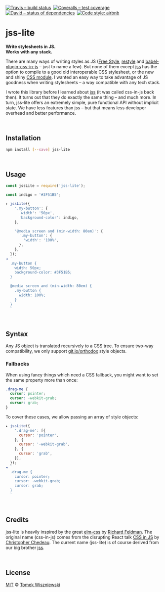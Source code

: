 [![Travis – build status
](https://img.shields.io/travis/tomekwi/jss-lite/master.svg?style=flat-square
)](https://travis-ci.org/tomekwi/jss-lite
) [![Coveralls – test coverage
](https://img.shields.io/coveralls/tomekwi/jss-lite.svg?style=flat-square
)](https://coveralls.io/r/tomekwi/jss-lite
) [![David – status of dependencies
](https://img.shields.io/david/tomekwi/jss-lite.svg?style=flat-square
)](https://david-dm.org/tomekwi/jss-lite
) [![Code style: airbnb
](https://img.shields.io/badge/code%20style-airbnb-777777.svg?style=flat-square
)](https://github.com/airbnb/javascript
)




# jss-lite

**Write stylesheets in JS.  
Works with any stack.**

There are many ways of writing styles as JS ([Free Style](https://github.com/blakeembrey/free-style), [restyle](https://github.com/WebReflection/restyle) and [babel-plugin-css-in-js](https://github.com/martinandert/babel-plugin-css-in-js) – just to name a few). But none of them except [jss](https://github.com/jsstyles/jss) has the option to compile to a good old interoperable CSS stylesheet, or the new and shiny [CSS module](https://github.com/css-modules/css-modules). I wanted an easy way to take advantage of JS goodness when writing stylesheets – a way compatible with any tech stack.

I wrote this library before I learned about [jss](https://github.com/jsstyles/jss) (it was called css-in-js back then). It turns out that they do exactly the same thing – and much more. In turn, jss-lite offers an extremely simple, pure functional API without implicit state. We have less features than jss – but that means less developer overhead and better performance.




<a                                                 id="/installation"></a>&nbsp;

## Installation

```sh
npm install [--save] jss-lite
```




<a                                                        id="/usage"></a>&nbsp;

## Usage

```js
const jssLite = require('jss-lite');

const indigo = '#3F51B5';

▸ jssLite({
    '.my-button': {
      'width': '50px',
      'background-color': indigo,
    },

    '@media screen and (min-width: 80em)': {
      '.my-button': {
        'width': '100%',
      },
    },
  });
◂ `
  .my-button {
    width: 50px;
    background-color: #3F51B5;
  }

  @media screen and (min-width: 80em) {
    .my-button {
      width: 100%;
    }
  }
  `
```




<a                                                       id="/syntax"></a>&nbsp;

## Syntax

Any JS object is translated recursively to a CSS tree. To ensure two-way compatibility, we only support [git.io/orthodox](https://git.io/orthodox) style objects.

<a                                                   id="/syntax/fallbacks"></a>

### Fallbacks

When using fancy things which need a CSS fallback, you might want to set the same property more than once:

```css
.drag-me {
  cursor: pointer;
  cursor: -webkit-grab;
  cursor: grab;
}
```

To cover these cases, we allow passing an array of style objects:

```js
▸ jssLite({
    '.drag-me': [{
      cursor: 'pointer',
    }, {
      cursor: '-webkit-grab',
    }, {
      cursor: 'grab',
    }],
  });
◂ `
  .drag-me {
    cursor: pointer;
    cursor: -webkit-grab;
    cursor: grab;
  }
  `
```




<a                                                      id="/credits"></a>&nbsp;

## Credits

jss-lite is heavily inspired by the great [elm-css](https://github.com/rtfeldman/elm-css) by [Richard Feldman](https://github.com/rtfeldman). The original name (css-in-js) comes from the disrupting React talk [CSS in JS](https://speakerdeck.com/vjeux/react-css-in-js) by [Christopher Chedeau](https://github.com/vjeux). The current name (jss-lite) is of course derived from our big brother [jss](https://github.com/jsstyles/jss).




<a                                                      id="/license"></a>&nbsp;

## License

[MIT](./License.md) © [Tomek Wiszniewski](https://github.com/tomekwi)
